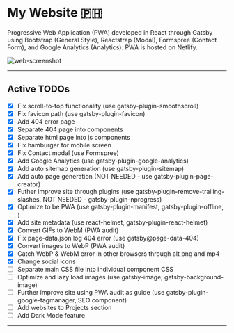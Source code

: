 # My Website :philippines:

Progressive Web Application (PWA) developed in React through Gatsby using Bootstrap (General Style), Reactstrap (Modal), Formspree (Contact Form), and Google Analytics (Analytics). PWA is hosted on Netlify.

![web-screenshot](https://user-images.githubusercontent.com/50670255/71799172-8fee4580-3022-11ea-9b20-d216a9e35990.png)

---

## Active TODOs

- [x] Fix scroll-to-top functionality (use gatsby-plugin-smoothscroll)
- [x] Fix favicon path (use gatsby-plugin-favicon)
- [x] Add 404 error page
- [x] Separate 404 page into components
- [x] Separate html page into js components
- [x] Fix hamburger for mobile screen
- [x] Fix Contact modal (use Formspree)
- [x] Add Google Analytics (use gatsby-plugin-google-analytics)
- [x] Add auto sitemap generation (use gatsby-plugin-sitemap)
- [x] Add auto page generation (NOT NEEDED - use gatsby-plugin-page-creator)
- [x] Futher improve site through plugins (use gatsby-plugin-remove-trailing-slashes, NOT NEEDED - gatsby-plugin-nprogress)
- [x] Optimize to be PWA (use gatsby-plugin-manifest, gatsby-plugin-offline, <noscript>)
- [x] Add site metadata (use react-helmet, gatsby-plugin-react-helmet)
- [x] Convert GIFs to WebM (PWA audit)
- [x] Fix page-data.json log 404 error (use gatsby@page-data-404)
- [x] Convert images to WebP (PWA audit)
- [x] Catch WebP & WebM error in other browsers through alt png and mp4
- [x] Change social icons
- [ ] Separate main CSS file into individual component CSS
- [ ] Optimize and lazy load images (use gatsby-image, gatsby-background-image)
- [ ] Further improve site using PWA audit as guide (use gatsby-plugin-google-tagmanager, SEO component)
- [ ] Add websites to Projects section
- [ ] Add Dark Mode feature

---
